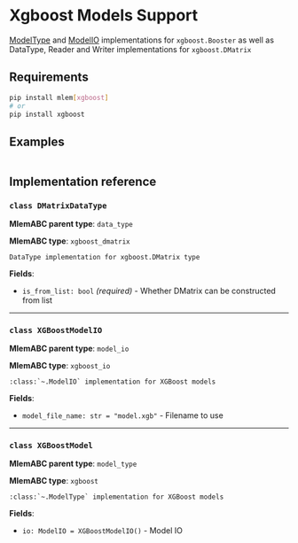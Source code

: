 # Xgboost Models Support

[ModelType](/doc/user-guide/mlem-abcs#modeltype) and
[ModelIO](/doc/user-guide/mlem-abcs#modelio) implementations for
`xgboost.Booster` as well as DataType, Reader and Writer implementations for
`xgboost.DMatrix`

## Requirements

```bash
pip install mlem[xgboost]
# or
pip install xgboost
```

## Examples

```python

```

## Implementation reference

### `class DMatrixDataType`

**MlemABC parent type**: `data_type`

**MlemABC type**: `xgboost_dmatrix`

    DataType implementation for xgboost.DMatrix type

**Fields**:

- `is_from_list: bool` _(required)_ - Whether DMatrix can be constructed from
  list

---

### `class XGBoostModelIO`

**MlemABC parent type**: `model_io`

**MlemABC type**: `xgboost_io`

    :class:`~.ModelIO` implementation for XGBoost models

**Fields**:

- `model_file_name: str = "model.xgb"` - Filename to use

---

### `class XGBoostModel`

**MlemABC parent type**: `model_type`

**MlemABC type**: `xgboost`

    :class:`~.ModelType` implementation for XGBoost models

**Fields**:

- `io: ModelIO = XGBoostModelIO()` - Model IO
